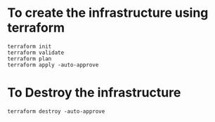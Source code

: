 # To create the infrastructure using terraform

```
terraform init
terraform validate
terraform plan
terraform apply -auto-approve
```

# To Destroy the infrastructure

```terraform destroy -auto-approve```
